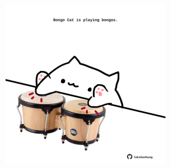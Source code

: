 <!-- built at 18/04/2025, 05:00:42 UTC -->
<p align="center">
  <img width="500" height="500" src="./ReadmeImage.svg">
</p>
